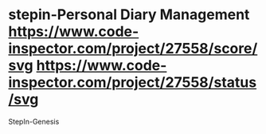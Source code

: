 # stepin-Personal Diary Management  https://www.code-inspector.com/project/27558/score/svg   https://www.code-inspector.com/project/27558/status/svg
StepIn-Genesis 

